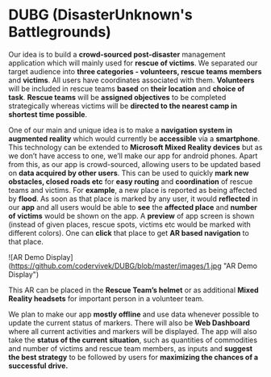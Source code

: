 # DUBG (DisasterUnknown's Battlegrounds)

Our idea is to build a **crowd-sourced post-disaster** management application which will mainly used for **rescue of victims**. We separated our target audience into **three categories - volunteers, rescue teams members** and **victims**. All users have coordinates associated with them. **Volunteers** will be included in rescue teams **based** on **their location** and **choice of task**. **Rescue teams** will be **assigned objectives** to be completed strategically whereas victims will be **directed to the nearest camp in shortest time possible**.
 
One of our main and unique idea is to make a **navigation system in augmented reality** which would currently be **accessible** via a **smartphone**. This technology can be extended to **Microsoft Mixed Reality devices** but as we don’t have access to one, we’ll make our app for android phones. Apart from this, as our app is crowd-sourced, allowing users to be updated based on **data acquired by other users**. This can be used to quickly **mark new obstacles, closed roads etc** for **easy routing** and **coordination** of rescue teams and victims.  For **example**, a new place is reported as being affected by **flood**. As soon as that place is marked by any user, it would **reflected** in our **app** and all users would be able to **see** the **affected place** and **number of victims** would be shown on the app. A **preview** of app screen is shown (instead of given places, rescue spots, victims etc would be marked with different colors). One can **click** that place to get **AR based navigation** to that place.

![AR Demo Display] (https://github.com/codervivek/DUBG/blob/master/images/1.jpg "AR Demo Display")

This AR can be placed in the **Rescue Team’s helmet** or as additional **Mixed Reality headsets** for important person in a volunteer team.

We plan to make our app **mostly offline** and use data whenever possible to update the current status of markers. There will also be **Web Dashboard** where all current activities and markers will be displayed. The app will also take the **status of the current situation**, such as quantities of commodities and number of victims and rescue team members, as inputs and **suggest the best strategy** to be followed by users for **maximizing the chances of a successful drive.**

